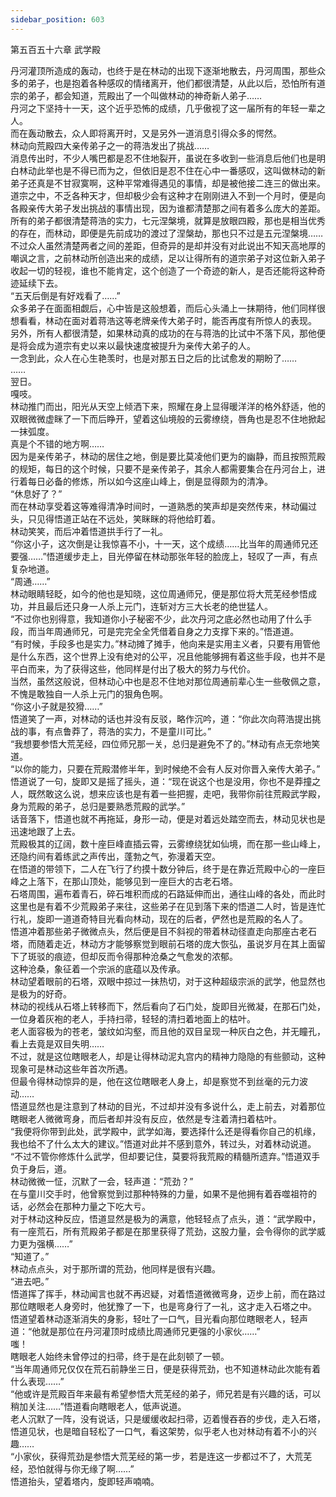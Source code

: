 ```yaml
---
sidebar_position: 603
---
```

 第五百五十六章 武学殿


丹河灌顶所造成的轰动，也终于是在林动的出现下逐渐地散去，丹河周围，那些众多的弟子，也是抱着各种感叹的情绪离开，他们都很清楚，从此以后，恐怕所有道宗的弟子，都会知道，荒殿出了一个叫做林动的神奇新人弟子……  
丹河之下坚持十一天，这个近乎恐怖的成绩，几乎傲视了这一届所有的年轻一辈之人。  
而在轰动散去，众人即将离开时，又是另外一道消息引得众多的愕然。  
林动向荒殿四大亲传弟子之一的蒋浩发出了挑战……  
消息传出时，不少人嘴巴都是忍不住地裂开，虽说在多收到一些消息后他们也是明白林动此举也是不得已而为之，但依旧是忍不住在心中一番感叹，这叫做林动的新弟子还真是不甘寂寞啊，这种平常难得遇见的事情，却是被他接二连三的做出来。  
道宗之中，不乏各种天才，但却极少会有这种才在刚刚进入不到一个月时，便是向各殿亲传大弟子发出挑战的事情出现，因为谁都清楚那之间有着多么庞大的差距。  
所有的弟子都很清楚蒋浩的实力，七元涅槃境，就算是放眼四殿，那也是相当优秀的存在，而林动，即便是先前成功的渡过了涅槃劫，那也只不过是五元涅槃境……  
不过众人虽然清楚两者之间的差距，但奇异的是却并没有对此说出不知天高地厚的嘲讽之言，之前林动所创造出来的成绩，足以让得所有的道宗弟子对这位新入弟子收起一切的轻视，谁也不能肯定，这个创造了一个奇迹的新人，是否还能将这种奇迹延续下去。  
“五天后倒是有好戏看了……”  
众多弟子在面面相觑后，心中皆是这般想着，而后心头涌上一抹期待，他们同样很想看看，林动在面对着蒋浩这等老牌亲传大弟子时，能否再度有所惊人的表现。  
另外，所有人都很清楚，如果林动真的成功的在与蒋浩的比试中不落下风，那他便是将会成为道宗有史以来以最快速度被提升为亲传大弟子的人。  
一念到此，众人在心生艳羡时，也是对那五日之后的比试愈发的期盼了……  
……  
翌日。  
嘎吱。  
林动推门而出，阳光从天空上倾洒下来，照耀在身上显得暖洋洋的格外舒适，他的双眼微微虚眯了一下而后睁开，望着这仙境般的云雾缭绕，唇角也是忍不住地掀起一抹弧度。  
真是个不错的地方啊……  
因为是亲传弟子，林动的居住之地，倒是要比莫凌他们更为的幽静，而且按照荒殿的规矩，每日的这个时候，只要不是亲传弟子，其余人都需要集合在丹河台上，进行着每日必备的修炼，所以如今这座山峰上，倒是显得颇为的清净。  
“休息好了？”  
而在林动享受着这等难得清净时间时，一道熟悉的笑声却是突然传来，林动偏过头，只见得悟道正站在不远处，笑眯眯的将他给盯着。  
林动笑笑，而后冲着悟道拱手行了一礼。  
“你这小子，这次倒是让我惊喜不小，十一天，这个成绩……比当年的周通师兄还要强……”悟道缓步走上，目光停留在林动那张年轻的脸庞上，轻叹了一声，有点复杂地道。  
“周通……”  
林动眼睛轻眨，如今的他也是知晓，这位周通师兄，便是那位将大荒芜经参悟成功，并且最后还只身一人杀上元门，连斩对方三大长老的绝世猛人。  
“不过你也别得意，我知道你小子秘密不少，此次丹河之底必然也动用了什么手段，而当年周通师兄，可是完完全全凭借着自身之力支撑下来的。”悟道道。  
“有时候，手段多也是实力。”林动摊了摊手，他向来是实用主义者，只要有用管他是什么东西，这个世界上没有绝对的公平，况且他能够拥有着这些手段，也并不是平白而来，为了获得这些，他同样是付出了极大的努力与代价。  
当然，虽然这般说，但林动心中也是忍不住地对那位周通前辈心生一些敬佩之意，不愧是敢独自一人杀上元门的狠角色啊。  
“你这小子就是狡猾……”  
悟道笑了一声，对林动的话也并没有反驳，略作沉吟，道：“你此次向蒋浩提出挑战的事，有点鲁莽了，蒋浩的实力，不是童川可比。”  
“我想要参悟大荒芜经，四位师兄那一关，总归是避免不了的。”林动有点无奈地笑道。  
“以你的能力，只要在荒殿潜修半年，到时候绝不会有人反对你晋入亲传大弟子。”  
悟道说了一句，旋即又是摇了摇头，道：“现在说这个也是没用，你也不是莽撞之人，既然敢这么说，想来应该也是有着一些把握，走吧，我带你前往荒殿武学殿，身为荒殿的弟子，总归是要熟悉荒殿的武学。”  
话音落下，悟道也就不再拖延，身形一动，便是对着远处踏空而去，林动见状也是迅速地跟了上去。  
荒殿极其的辽阔，数十座巨峰直插云霄，云雾缭绕犹如仙境，而在那一些山峰上，还隐约间有着练武之声传出，蓬勃之气，弥漫着天空。  
在悟道的带领下，二人在飞行了约摸十数分钟后，终于是在靠近荒殿中心的一座巨峰之上落下，在那山顶处，能够见到一座巨大的古老石塔。  
石塔周围，遍布着青石，碎石堆积而成的石路延伸而出，通往山峰的各处，而此时这里也是有着不少荒殿弟子来往，这些弟子在见到落下来的悟道二人时，皆是连忙行礼，旋即一道道奇特目光看向林动，现在的后者，俨然也是荒殿的名人了。  
悟道冲着那些弟子微微点头，然后便是目不斜视的带着林动径直走向那座古老石塔，而随着走近，林动方才能够察觉到眼前石塔的庞大恢弘，虽说岁月在其上面留下了斑驳的痕迹，但却反而令得那种沧桑之气愈发的浓郁。  
这种沧桑，象征着一个宗派的底蕴以及传承。  
林动望着眼前的石塔，双眼中掠过一抹热切，对于这种超级宗派的武学，他显然也是极为的好奇。  
林动的视线从石塔上转移而下，然后看向了石门处，旋即目光微凝，在那石门处，一位身着灰袍的老人，手持扫帚，轻轻的清扫着地面上的枯叶。  
老人面容极为的苍老，皱纹如沟壑，而且他的双目呈现一种灰白之色，并无瞳孔，看上去竟是双目失明……  
不过，就是这位瞎眼老人，却是让得林动泥丸宫内的精神力隐隐的有些颤动，这种现象可是林动这些年首次所遇。  
但最令得林动惊异的是，他在这位瞎眼老人身上，却是察觉不到丝毫的元力波动……  
悟道显然也是注意到了林动的目光，不过却并没有多说什么，走上前去，对着那位瞎眼老人微微弯身，而后者却并没有反应，依然是专注着清扫着枯叶。  
“我便将你带到此处，武学殿中，武学如海，要选择什么还是得看你自己的机缘，我也给不了什么太大的建议。”悟道对此并不感到意外，转过头，对着林动说道。  
“不过不管你修炼什么武学，但却要记住，莫要将我荒殿的精髓所遗弃。”悟道双手负于身后，道。  
林动微微一怔，沉默了一会，轻声道：“荒劲？”  
在与童川交手时，他曾察觉到过那种特殊的力量，如果不是他拥有着吞噬祖符的话，必然会在那种力量之下吃大亏。  
对于林动这种反应，悟道显然是极为的满意，他轻轻点了点头，道：“武学殿中，有一座荒石，所有荒殿弟子都是在那里获得了荒劲，这股力量，会令得你的武学威力更为强横……”  
“知道了。”  
林动点点头，对于那所谓的荒劲，他同样是很有兴趣。  
“进去吧。”  
悟道挥了挥手，林动闻言也就不再迟疑，对着悟道微微弯身，迈步上前，而在路过那位瞎眼老人身旁时，他犹豫了一下，也是弯身行了一礼，这才走入石塔之中。  
悟道望着林动逐渐消失的身影，轻吐了一口气，目光看向那位瞎眼老人，轻声道：“他就是那位在丹河灌顶时成绩比周通师兄更强的小家伙……”  
嗤！  
瞎眼老人始终未曾停过的扫帚，终于是在此刻顿了一顿。  
“当年周通师兄仅仅在荒石前静坐三日，便是获得荒劲，也不知道林动此次能有着什么表现……”  
“他或许是荒殿百年来最有希望参悟大荒芜经的弟子，师兄若是有兴趣的话，可以稍加关注……”悟道看向瞎眼老人，低声说道。  
老人沉默了一阵，没有说话，只是缓缓收起扫帚，迈着慢吞吞的步伐，走入石塔，悟道见状，也是暗自轻松了一口气，看这架势，似乎老人也对林动有着不小的兴趣……  
“小家伙，获得荒劲是参悟大荒芜经的第一步，若是连这一步都过不了，大荒芜经，恐怕就得与你无缘了啊……”  
悟道抬头，望着塔内，旋即轻声喃喃。  
  
  
